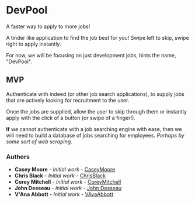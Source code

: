 # DevPool

A faster way to apply to more jobs!

A tinder like application to find the job best for you! Swipe left to skip, swipe right to apply instantly.

For now, we will be focusing on just development jobs, hints the name, "DevPool".

## MVP

Authenticate with indeed (or other job search applications), to supply jobs that are actively looking for recruitment to the user.

Once the jobs are supplied, allow the user to skip through them or instantly apply with the click of a button (or swipe of a finger!).

**If** we cannot authenticate with a job searching engine with ease, then we will need to build a database of jobs searching for employees. *Perhaps by some sort of web scraping*.

### Authors

* **Casey Moore** - *Initial work* - [CaseyMoore](https://github.com/Monroe89)
* **Chris Black** - *Initial work* - [ChrisBlack](https://github.com/ChrisLBlack)
* **Corey Mitchell** - *Initial work* - [CoreyMitchell](https://github.com/corey-mitchell)
* **John Desseau** - *Initial work* - [John Desseau]()
* **V'Ana Abbott** - *Initial work* - [VAvaAbbott](https://github.com/vana-abbott)
